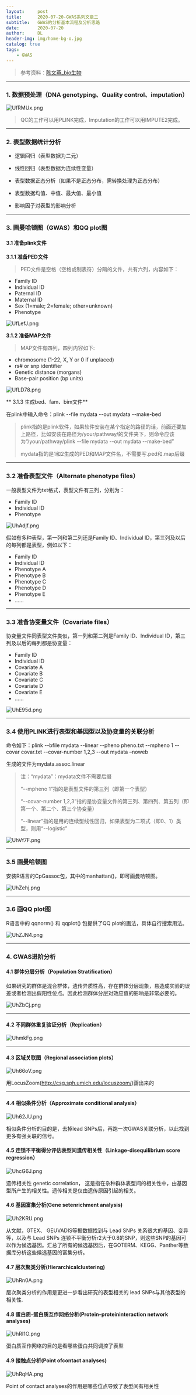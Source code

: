 ```yaml
---
layout:     post
title:      2020-07-20-GWAS系列文章二
subtitle:   GWAS的分析基本流程及分析思路
date:       2020-07-20
author:     DL
header-img: img/home-bg-o.jpg
catalog: true
tags:
    - GWAS
---
```


> 参考资料：[陈文燕_bio生物](https://mp.weixin.qq.com/s?__biz=Mzg2MDA2MDQzMQ==&mid=2247483663&idx=1&sn=acfacdf0a0ee6df2c003875c0db06476&chksm=ce2d6f6ff95ae67902343fd81768fa0e3cf48949d8ea01e1c3d50f4e09763e779906fda8de54&scene=21#wechat_redirect)

---

### 1. 数据预处理（DNA genotyping、Quality control、imputation）

![UfRMUx.png](https://s1.ax1x.com/2020/07/20/UfRMUx.png)

> QC的工作可以用PLINK完成，Imputation的工作可以用IMPUTE2完成。

---

### 2. 表型数据统计分析

- 逻辑回归（表型数据为二元）

- 线性回归（表型数据为连续性变量）

- 表型数据正态分析（如果不是正态分布，需转换处理为正态分布）

- 表型数据均值、中值、最大值、最小值

- 影响因子对表型的影响分析

---

### 3. 画曼哈顿图（GWAS）和QQ plot图

#### 3.1 准备plink文件

**3.1.1 准备PED文件**

> PED文件是空格（空格或制表符）分隔的文件，共有六列，内容如下：

- Family ID
- Individual ID
- Paternal ID
- Maternal ID
- Sex (1=male; 2=female; other=unknown)
- Phenotype

![UfLefJ.png](https://s1.ax1x.com/2020/07/20/UfLefJ.png)

**3.1.2 准备MAP文件**

> MAP文件有四列，四列内容如下:

- chromosome (1-22, X, Y or 0 if unplaced)
- rs# or snp identifier
- Genetic distance (morgans)
- Base-pair position (bp units)

![UfLD78.png](https://s1.ax1x.com/2020/07/20/UfLD78.png)

** 3.1.3 生成bed、fam、bim文件**

在plink中输入命令：plink --file mydata --out mydata --make-bed

> plink指的是plink软件，如果软件安装在某个指定的路径的话，前面还要加上路径，比如安装在路径为/your/pathway/的文件夹下，则命令应该为“/your/pathway/plink --file mydata --out mydata --make-bed”
> 
> mydata指的是1和2生成的PED和MAP文件名，不需要写.ped和.map后缀

---

### 3.2 准备表型文件（Alternate phenotype files）

一般表型文件为txt格式，表型文件有三列，分别为：

- Family ID
- Individual ID
- Phenotype

![UhAdjf.png](https://s1.ax1x.com/2020/07/20/UhAdjf.png)

假如有多种表型，第一列和第二列还是Family ID、Individual ID，第三列及以后的每列都是表型，例如以下：

- Family ID
- Individual ID
- Phenotype A
- Phenotype B
- Phenotype C
- Phenotype D
- Phenotype E
- ……

---

### 3.3 准备协变量文件（Covariate files）

协变量文件同表型文件类似，第一列和第二列是Family ID、Individual ID，第三列及以后的每列都是协变量：

- Family ID
- Individual ID
- Covariate A
- Covariate B
- Covariate C
- Covariate D
- Covariate E
- ……

![UhE95d.png](https://s1.ax1x.com/2020/07/20/UhE95d.png)

---

### 3.4 使用PLINK进行表型和基因型以及协变量的关联分析

命令如下：plink --bfile mydata --linear --pheno pheno.txt --mpheno 1 --covar covar.txt --covar-number 1,2,3 --out mydata –noweb

生成的文件为mydata.assoc.linear

> 注：“mydata”：mydata文件不需要后缀
>
> “--mpheno 1”指的是表型文件的第三列（即第一个表型）
> 
> “--covar-number 1,2,3”指的是协变量文件的第三列、第四列、第五列（即第一个、第二个、第三个协变量）
> 
> “--linear”指的是用的连续型线性回归，如果表型为二项式（即0、1）类型，则用“--logistic”

![UhVf7F.png](https://s1.ax1x.com/2020/07/20/UhVf7F.png)

---

### 3.5 画曼哈顿图

安装R语言的CpGassoc包，其中的manhattan()，即可画曼哈顿图。

![UhZehj.png](https://s1.ax1x.com/2020/07/20/UhZehj.png)

---

### 3.6 画QQ plot图

R语言中的 qqnorm() 和 qqplot() 包提供了QQ plot的画法，具体自行搜索用法。

![UhZJN4.png](https://s1.ax1x.com/2020/07/20/UhZJN4.png)

---

### 4. GWAS进阶分析

#### 4.1 群体分层分析（Population Stratification）

如果研究的群体是混合群体，遗传异质性高，存在群体分层现象，易造成实验的误差或者检测出假阳性位点。因此检测群体分层对效应值的影响是非常必要的。

![UhZbCj.png](https://s1.ax1x.com/2020/07/20/UhZbCj.png)

---

#### 4.2 不同群体重复验证分析（Replication）

![UhmkFg.png](https://s1.ax1x.com/2020/07/20/UhmkFg.png)

---

#### 4.3 区域关联图（Regional association plots）

![Uh66oV.png](https://s1.ax1x.com/2020/07/20/Uh66oV.png)

用LocusZoom(http://csg.sph.umich.edu/locuszoom/)画出来的

---

#### 4.4 相似条件分析（Approximate conditional analysis）

![Uh62JU.png](https://s1.ax1x.com/2020/07/20/Uh62JU.png)

相似条件分析的目的是，去掉lead SNPs后，再跑一次GWAS关联分析，以此找到更多有强关联的信号。

#### 4.5 连锁不平衡得分评估表型间遗传相关性（Linkage-disequilibrium score regression）

![UhcG6J.png](https://s1.ax1x.com/2020/07/20/UhcG6J.png)

遗传相关性 genetic correlation， 这是指在杂种群体表型间的相关性中，由基因型所产生的相关性。遗传相关是仅由遗传原因引起的相关。

#### 4.6 基因富集分析(Gene setenrichment analysis)

![Uh2KRU.png](https://s1.ax1x.com/2020/07/20/Uh2KRU.png)

从文献，GTEX、 GEUVADIS等据数据找到与 Lead SNPs 关系很大的基因、变异等，以及与 Lead SNPs 连锁不平衡分析r2大于0.8的SNP，则这些SNP的基因可以作为候选基因。汇总了所有的候选基因后，在GOTERM、KEGG、Panther等数据库分析这些候选基因的富集分析。

#### 4.7 层次聚类分析(Hierarchicalclustering)

![UhRn0A.png](https://s1.ax1x.com/2020/07/20/UhRn0A.png)

层次聚类分析的作用是更进一步看出研究的表型相关的 lead SNPs与其他表型的相关性.

#### 4.8 蛋白质-蛋白质互作网络分析(Protein–proteininteraction network analyses)

![UhRI1O.png](https://s1.ax1x.com/2020/07/20/UhRI1O.png)

蛋白质互作网络的目的是看哪些蛋白共同调控了表型

#### 4.9 接触点分析(Point ofcontact analyses)

![UhRqHA.png](https://s1.ax1x.com/2020/07/20/UhRqHA.png)

Point of contact analyses的作用是哪些位点导致了表型间有相关性